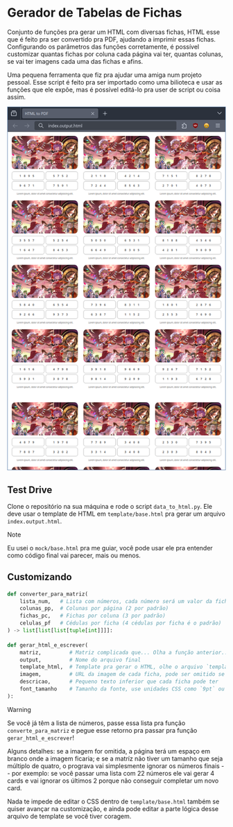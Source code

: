 # Gerador de Tabelas de Fichas

Conjunto de funções pra gerar um HTML com diversas fichas, HTML esse que é
feito pra ser convertido pra PDF, ajudando a imprimir essas fichas.
Configurando os parâmetros das funções corretamente, é possível customizar
quantas fichas por coluna cada página vai ter, quantas colunas, se vai ter
imagens cada uma das fichas e afins.

Uma pequena ferramenta que fiz pra ajudar uma amiga num projeto pessoal. Esse
script é feito pra ser importado como uma bilioteca e usar as funções que ele
expôe, mas é possível editá-lo pra user de script ou coisa assim.

<p align="center">
    <img src="docs/demo.png" alt="demo">
</p>

## Test Drive

Clone o repositório na sua máquina e rode o script `data_to_html.py`. Ele
deve usar o template de HTML em `template/base.html` pra gerar um arquivo
`index.output.html`.

> [!NOTE]
> Eu usei o `mock/base.html` pra me guiar, você pode usar ele pra entender como
> código final vai parecer, mais ou menos.

## Customizando

```py
def converter_para_matriz(
    lista_num,   # Lista com números, cada número será um valor da ficha
    colunas_pp,  # Colunas por página (2 por padrão)
    fichas_pc,   # Fichas por coluna (3 por padrão)
    celulas_pf   # Cédulas por ficha (4 cédulas por ficha é o padrão)
) -> list[list[list[tuple[int]]]]:

def gerar_html_e_escrever(
    matriz,         # Matriz complicada que... Olha a função anterior...
    output,         # Nome do arquivo final
    template_html,  # Template pra gerar o HTML, olhe o arquivo `template/base.html` antes!
    imagem,         # URL da imagem de cada ficha, pode ser omitido se não quizer imagem
    descricao,      # Pequeno texto inferior que cada ficha pode ter
    font_tamanho    # Tamanho da fonte, use unidades CSS como `9pt` ou `1.5rem`
):
```

> [!WARNING]
> Se você já têm a lista de números, passe essa lista pra função 
> `converte_para_matriz` e pegue esse retorno pra passar pra função
> `gerar_html_e_escrever`!

Alguns detalhes: se a imagem for omitida, a página terá um espaço em branco
onde a imagem ficaria; e se a matríz não tiver um tamanho que seja múltiplo de
quatro, o prograva vai simplesmente ignorar os números finais -- por exemplo:
se você passar uma lista com 22 números ele vai gerar 4 cards e vai ignorar
os últimos 2 porque não conseguir completar um novo card.

Nada te impede de editar o CSS dentro de `template/base.html` também se quiser
avançar na customização, e ainda pode editar a parte lógica desse arquivo de
template se você tiver coragem.
